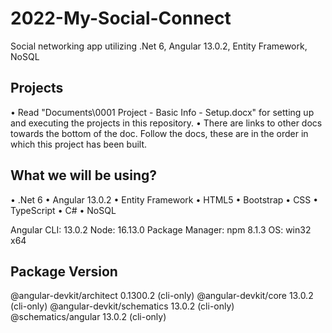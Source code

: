 # 2022-My-Social-Connect
Social networking app utilizing .Net 6, Angular 13.0.2, Entity Framework, NoSQL

Projects
------------------------------------------------------
•	Read "Documents\0001 Project - Basic Info - Setup.docx" for setting up and executing the projects in this repository.
•	There are links to other docs towards the bottom of the doc. Follow the docs, these are in the order in which this project has been built. 

What we will be using?
------------------------------------------------------
•	.Net 6
•	Angular 13.0.2
•	Entity Framework
•	HTML5
•	Bootstrap
•	CSS
•	TypeScript
•	C#
•	NoSQL

Angular CLI: 13.0.2
Node: 16.13.0
Package Manager: npm 8.1.3
OS: win32 x64

Package                      Version
------------------------------------------------------
@angular-devkit/architect    0.1300.2 (cli-only)
@angular-devkit/core         13.0.2 (cli-only)
@angular-devkit/schematics   13.0.2 (cli-only)
@schematics/angular          13.0.2 (cli-only)
